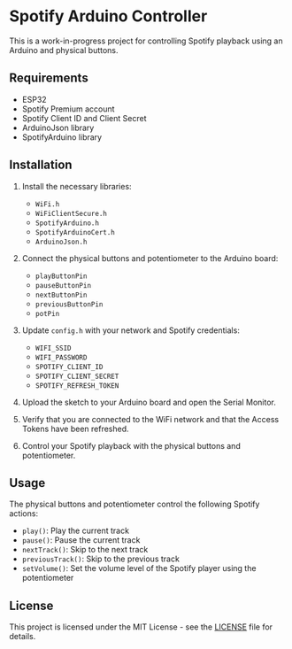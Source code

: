 # Spotify Arduino Controller

This is a work-in-progress project for controlling Spotify playback using an Arduino and physical buttons. 

## Requirements

- ESP32
- Spotify Premium account
- Spotify Client ID and Client Secret
- ArduinoJson library
- SpotifyArduino library

## Installation

1. Install the necessary libraries:

   - `WiFi.h`
   - `WiFiClientSecure.h`
   - `SpotifyArduino.h`
   - `SpotifyArduinoCert.h`
   - `ArduinoJson.h`

2. Connect the physical buttons and potentiometer to the Arduino board:

   - `playButtonPin`
   - `pauseButtonPin`
   - `nextButtonPin`
   - `previousButtonPin`
   - `potPin`

3. Update `config.h` with your network and Spotify credentials:

   - `WIFI_SSID`
   - `WIFI_PASSWORD`
   - `SPOTIFY_CLIENT_ID`
   - `SPOTIFY_CLIENT_SECRET`
   - `SPOTIFY_REFRESH_TOKEN`

4. Upload the sketch to your Arduino board and open the Serial Monitor.

5. Verify that you are connected to the WiFi network and that the Access Tokens have been refreshed.

6. Control your Spotify playback with the physical buttons and potentiometer.

## Usage

The physical buttons and potentiometer control the following Spotify actions:

- `play()`: Play the current track
- `pause()`: Pause the current track
- `nextTrack()`: Skip to the next track
- `previousTrack()`: Skip to the previous track
- `setVolume()`: Set the volume level of the Spotify player using the potentiometer

## License

This project is licensed under the MIT License - see the [LICENSE](LICENSE.md) file for details.

